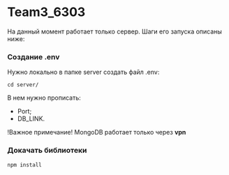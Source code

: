 # Team3_6303

На данный момент работает только сервер.
Шаги его запуска описаны ниже:

### Создание .env 
Нужно локально в папке server создать файл .env:

``` console
cd server/
```

В нем нужно прописать:
- Port;
- DB_LINK.

!Важное примечание!
MongoDB работает только через <b>vpn</b>


### Докачать библиотеки
``` console
npm install
```
